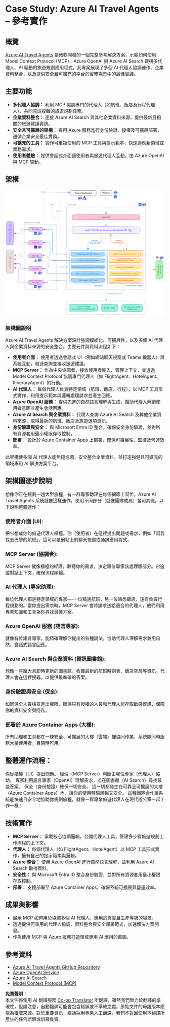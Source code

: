 <!--
CO_OP_TRANSLATOR_METADATA:
{
  "original_hash": "4d3415b9d2bf58bc69be07f945a69e07",
  "translation_date": "2025-06-13T21:42:58+00:00",
  "source_file": "09-CaseStudy/travelagentsample.md",
  "language_code": "tw"
}
-->
# Case Study: Azure AI Travel Agents – 參考實作

## 概覽

[Azure AI Travel Agents](https://github.com/Azure-Samples/azure-ai-travel-agents) 是微軟開發的一個完整參考解決方案，示範如何使用 Model Context Protocol (MCP)、Azure OpenAI 與 Azure AI Search 建構多代理人、AI 驅動的旅遊規劃應用程式。此專案展現了多個 AI 代理人協調運作、企業資料整合，以及提供安全且可擴充的平台於實務場景中的最佳實踐。

## 主要功能
- **多代理人協調：** 利用 MCP 協調專門的代理人（如航班、飯店及行程代理人），共同完成複雜的旅遊規劃任務。
- **企業資料整合：** 連接 Azure AI Search 與其他企業資料來源，提供最新且相關的旅遊建議資訊。
- **安全且可擴展的架構：** 採用 Azure 服務進行身份驗證、授權及可擴展部署，遵循企業安全最佳實務。
- **可擴充的工具：** 實作可重複使用的 MCP 工具與提示範本，快速適應新領域或業務需求。
- **使用者體驗：** 提供會話式介面讓使用者與旅遊代理人互動，由 Azure OpenAI 與 MCP 驅動。

## 架構
![Architecture](https://raw.githubusercontent.com/Azure-Samples/azure-ai-travel-agents/main/docs/ai-travel-agents-architecture-diagram.png)

### 架構圖說明

Azure AI Travel Agents 解決方案設計強調模組化、可擴展性，以及多個 AI 代理人與企業資料來源的安全整合。主要元件與資料流程如下：

- **使用者介面：** 使用者透過會話式 UI（例如網站聊天視窗或 Teams 機器人）與系統互動，發送查詢並接收旅遊建議。
- **MCP Server：** 作為中央協調者，接收使用者輸入、管理上下文，並透過 Model Context Protocol 協調專門代理人（如 FlightAgent、HotelAgent、ItineraryAgent）的行動。
- **AI 代理人：** 每個代理人負責特定領域（航班、飯店、行程），以 MCP 工具形式實作，利用提示範本與邏輯處理請求並產生回應。
- **Azure OpenAI 服務：** 提供先進的自然語言理解與生成，幫助代理人解讀使用者意圖並產生會話回應。
- **Azure AI Search 與企業資料：** 代理人查詢 Azure AI Search 及其他企業資料來源，取得最新的航班、飯店及旅遊選項資訊。
- **身份驗證與安全：** 與 Microsoft Entra ID 整合，確保安全身份驗證，並對所有資源套用最小權限存取控制。
- **部署：** 設計於 Azure Container Apps 上部署，確保可擴展性、監控及營運效率。

此架構使多個 AI 代理人能無縫協調，安全整合企業資料，並打造強健且可擴充的領域專用 AI 解決方案平台。

## 架構圖逐步說明
想像你正在規劃一趟大型旅程，有一群專家助理在每個細節上幫忙。Azure AI Travel Agents 系統就像這樣運作，使用不同部分（就像團隊成員）各司其職。以下說明整體運作：

### 使用者介面 (UI):
把它想成你的旅遊代理人櫃檯。你（使用者）在這裡提出問題或需求，例如「幫我找去巴黎的航班」。這可以是網站上的聊天視窗或通訊應用程式。

### MCP Server (協調者):
MCP Server 就像櫃檯的經理，聆聽你的需求，決定哪位專家該處理哪部分。它追蹤對話上下文，確保流程順暢。

### AI 代理人 (專家助理):
每位代理人都是特定領域的專家──一位精通航班，另一位熟悉飯店，還有負責行程規劃的。當你提出需求時，MCP Server 會將請求送給適合的代理人，他們利用專業知識和工具為你尋找最佳方案。

### Azure OpenAI 服務 (語言專家):
就像有位語言專家，能精確理解你提出的各種說法，協助代理人理解需求並用自然、會話式語言回應。

### Azure AI Search 與企業資料 (資訊圖書館):
想像一座龐大且即時更新的圖書館，收藏最新的航班時刻表、飯店空房等資訊。代理人會在這裡搜尋，以提供最準確的答案。

### 身份驗證與安全 (保全):
如同保全人員檢查進出權限，確保只有授權的人員和代理人能存取敏感資訊，保障你的資料安全與隱私。

### 部署於 Azure Container Apps (大樓):
所有助理和工具都在一棟安全、可擴展的大樓（雲端）裡協同作業，系統能同時服務大量使用者，且隨時可用。

## 整體運作流程：

你從櫃檯（UI）提出問題。
經理（MCP Server）判斷由哪位專家（代理人）協助。
專家利用語言專家（OpenAI）理解需求，並在圖書館（AI Search）尋找最佳答案。
保全（身份驗證）確保一切安全。
這一切都發生在可靠且可擴展的大樓（Azure Container Apps）內，讓你的使用體驗順暢又安全。
這種團隊合作讓系統能快速且安全地協助你規劃旅程，就像一群專業旅遊代理人在現代辦公室一起工作一樣！

## 技術實作
- **MCP Server：** 承載核心協調邏輯，公開代理人工具，管理多步驟旅遊規劃工作流程的上下文。
- **代理人：** 每個代理人（如 FlightAgent、HotelAgent）以 MCP 工具形式實作，擁有自己的提示範本與邏輯。
- **Azure 整合：** 使用 Azure OpenAI 進行自然語言理解，並利用 Azure AI Search 取得資料。
- **安全性：** 與 Microsoft Entra ID 整合身份驗證，並對所有資源套用最小權限存取控制。
- **部署：** 支援部署至 Azure Container Apps，確保系統可擴展與營運效率。

## 成果與影響
- 展示 MCP 如何用於協調多個 AI 代理人，應用於真實且生產等級的場景。
- 透過提供可重用的代理人協調、資料整合與安全部署範式，加速解決方案開發。
- 作為使用 MCP 與 Azure 服務打造領域專用 AI 應用的藍圖。

## 參考資料
- [Azure AI Travel Agents GitHub Repository](https://github.com/Azure-Samples/azure-ai-travel-agents)
- [Azure OpenAI Service](https://azure.microsoft.com/en-us/products/ai-services/openai-service/)
- [Azure AI Search](https://azure.microsoft.com/en-us/products/ai-services/ai-search/)
- [Model Context Protocol (MCP)](https://modelcontextprotocol.io/)

**免責聲明**：  
本文件係使用 AI 翻譯服務 [Co-op Translator](https://github.com/Azure/co-op-translator) 所翻譯。雖然我們致力於翻譯的準確性，但請注意，自動翻譯可能會包含錯誤或不準確之處。原始文件的母語版本應視為權威來源。對於重要資訊，建議採用專業人工翻譯。我們不對因使用本翻譯所產生的任何誤解或誤釋負責。